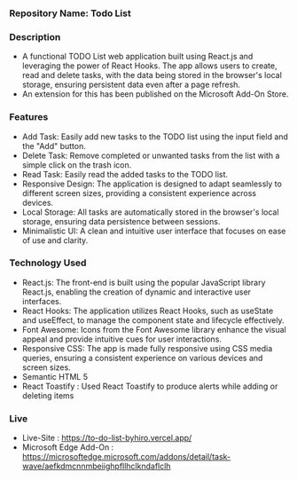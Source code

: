 ### Repository Name: Todo List

### Description
- A functional TODO List web application built using React.js and leveraging the power of React Hooks. The app allows users to create, read and delete tasks, with the data being stored in the browser's local storage, ensuring persistent data even after a page refresh.
- An extension for this has been published on the Microsoft Add-On Store.

### Features

- Add Task: Easily add new tasks to the TODO list using the input field and the "Add" button.
- Delete Task: Remove completed or unwanted tasks from the list with a simple click on the trash icon.
- Read Task: Easily read the added tasks to the TODO list.
- Responsive Design: The application is designed to adapt seamlessly to different screen sizes, providing a consistent experience across devices.
- Local Storage: All tasks are automatically stored in the browser's local storage, ensuring data persistence between sessions.
- Minimalistic UI: A clean and intuitive user interface that focuses on ease of use and clarity.

### Technology Used

- React.js: The front-end is built using the popular JavaScript library React.js, enabling the creation of dynamic and interactive user interfaces.
- React Hooks: The application utilizes React Hooks, such as useState and useEffect, to manage the component state and lifecycle effectively.
- Font Awesome: Icons from the Font Awesome library enhance the visual appeal and provide intuitive cues for user interactions.
- Responsive CSS: The app is made fully responsive using CSS media queries, ensuring a consistent experience on various devices and screen sizes.
- Semantic HTML 5
- React Toastify : Used React Toastify to produce alerts while adding or deleting items

### Live
 - Live-Site : https://to-do-list-byhiro.vercel.app/
 - Microsoft Edge Add-On : https://microsoftedge.microsoft.com/addons/detail/task-wave/aefkdmcnnmbeiighpfllhclkndaflclh
